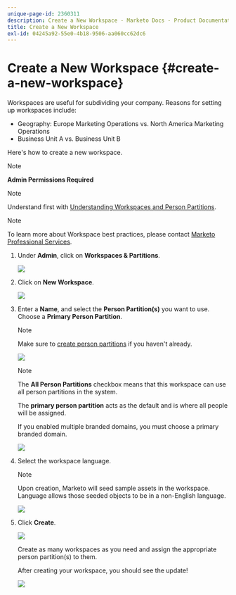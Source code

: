 ```yaml
---
unique-page-id: 2360311
description: Create a New Workspace - Marketo Docs - Product Documentation
title: Create a New Workspace
exl-id: 04245a92-55e0-4b18-9506-aa060cc62dc6
---
```

# Create a New Workspace {#create-a-new-workspace}

Workspaces are useful for subdividing your company. Reasons for setting up workspaces include:

* Geography: Europe Marketing Operations vs. North America Marketing Operations
* Business Unit A vs. Business Unit B

Here's how to create a new workspace.

>[!NOTE]
>
>**Admin Permissions Required**

>[!NOTE]
>
>Understand first with [Understanding Workspaces and Person Partitions](/help/marketo/product-docs/administration/workspaces-and-person-partitions/understanding-workspaces-and-person-partitions.md).

>[!NOTE]
>
>To learn more about Workspace best practices, please contact [Marketo Professional Services](mailto:services@marketo.com).

1. Under **Admin**, click on **Workspaces & Partitions**.

   ![](assets/image2014-9-17-11-3a59-3a11.png)

1. Click on **New Workspace**.

   ![](assets/two-1.png)

1. Enter a **Name**, and select the **Person Partition(s)** you want to use. Choose a **Primary Person Partition**.

   >[!NOTE]
   >
   >Make sure to [create person partitions](/help/marketo/product-docs/administration/workspaces-and-person-partitions/create-a-person-partition.md) if you haven't already.

   ![](assets/three-1.png)

   >[!NOTE]
   >
   >The **All Person Partitions** checkbox means that this workspace can use all person partitions in the system.
   >
   >The **primary person partition** acts as the default and is where all people will be assigned.

   If you enabled multiple branded domains, you must choose a primary branded domain.

   ![](assets/four-1.png)

1. Select the workspace language.

   >[!NOTE]
   >
   >Upon creation, Marketo will seed sample assets in the workspace. Language allows those seeded objects to be in a non-English language.

   ![](assets/five.png)

1. Click **Create**.

   ![](assets/six.png)

   Create as many workspaces as you need and assign the appropriate person partition(s) to them.

   After creating your workspace, you should see the update!

   ![](assets/image2014-9-17-15-3a39-3a10.png)
